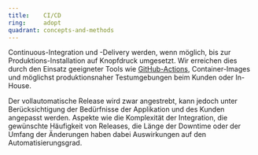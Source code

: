 ```yaml
---
title:    CI/CD  
ring:     adopt  
quadrant: concepts-and-methods
---
```


Continuous-Integration und -Delivery werden, wenn möglich, bis zur Produktions-Installation auf Knopfdruck umgesetzt. Wir erreichen dies durch den Einsatz geeigneter Tools wie [GitHub-Actions][github-actions], Container-Images und möglichst produktionsnaher Testumgebungen beim Kunden oder In-House.

Der vollautomatische Release wird zwar angestrebt, kann jedoch unter Berücksichtigung der Bedürfnisse der Applikation und des Kunden angepasst werden. Aspekte wie die Komplexität der Integration, die gewünschte Häufigkeit von Releases, die Länge der Downtime oder der Umfang der Änderungen haben dabei Auswirkungen auf den Automatisierungsgrad.

[github-actions]: https://github.com/features/actions

